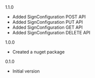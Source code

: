 1.1.0
* Added SignConfiguration POST API
* Added SignConfiguration PUT API
* Added SignConfiguration GET API
* Added SignConfiguration DELETE API

1.0.0
* Created a nuget package

0.1.0
* Initial version
